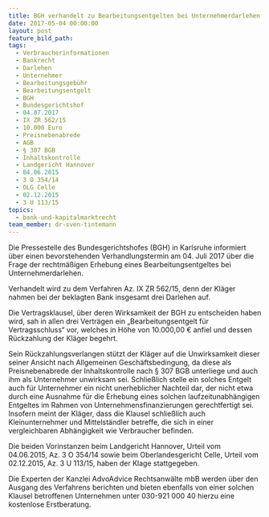 ```yaml
---
title: BGH verhandelt zu Bearbeitungsentgelten bei Unternehmerdarlehen
date: 2017-05-04 00:00:00
layout: post
feature_bild_path:
tags:
  - Verbraucherinformationen
  - Bankrecht
  - Darlehen
  - Unternehmer
  - Bearbeitungsgebühr
  - Bearbeitungsentgelt
  - BGH
  - Bundesgerichtshof
  - 04.07.2017
  - IX ZR 562/15
  - 10.000 Euro
  - Preisnebenabrede
  - AGB
  - § 307 BGB
  - Inhaltskontrolle
  - Landgericht Hannover
  - 04.06.2015
  - 3 O 354/14
  - OLG Celle
  - 02.12.2015
  - 3 U 113/15
topics:
  - bank-und-kapitalmarktrecht
team_member: dr-sven-tintemann
---
```



Die Pressestelle des Bundesgerichtshofes (BGH) in Karlsruhe informiert &uuml;ber einen bevorstehenden Verhandlungstermin am 04. Juli 2017 &uuml;ber die Frage der rechtm&auml;&szlig;igen Erhebung eines Bearbeitungsentgeltes bei Unternehmerdarlehen.

Verhandelt wird zu dem Verfahren Az. IX ZR 562/15, denn der Kl&auml;ger nahmen bei der beklagten Bank insgesamt drei Darlehen auf.

Die Vertragsklausel, &uuml;ber deren Wirksamkeit der BGH zu entscheiden haben wird, sah in allen drei Vertr&auml;gen ein „Bearbeitungsentgelt f&uuml;r Vertragsschluss“ vor, welches in H&ouml;he von 10.000,00 € anfiel und dessen R&uuml;ckzahlung der Kl&auml;ger begehrt.

Sein R&uuml;ckzahlungsverlangen st&uuml;tzt der Kl&auml;ger auf die Unwirksamkeit dieser seiner Ansicht nach Allgemeinen Gesch&auml;ftsbedingung, da diese als Preisnebenabrede der Inhaltskontrolle nach &sect; 307 BGB unterliege und auch ihm als Unternehmer unwirksam sei. Schlie&szlig;lich stelle ein solches Entgelt auch f&uuml;r Unternehmer ein nicht unerheblicher Nachteil dar, der nicht etwa durch eine Ausnahme f&uuml;r die Erhebung eines solchen laufzeitunabh&auml;ngigen Entgeltes im Rahmen von Unternehmensfinanzierungen gerechtfertigt sei. Insofern meint der Kl&auml;ger, dass die Klausel schlie&szlig;lich auch Kleinunternehmer und Mittelst&auml;ndler betreffe, die sich in einer vergleichbaren Abh&auml;ngigkeit wie Verbraucher befinden.

Die beiden Vorinstanzen beim Landgericht Hannover, Urteil vom 04.06.2015, Az. 3 O 354/14 sowie beim Oberlandesgericht Celle, Urteil vom 02.12.2015, Az. 3 U 113/15, haben der Klage stattgegeben.

Die Experten der Kanzlei AdvoAdvice Rechtsanw&auml;lte mbB werden &uuml;ber den Ausgang des Verfahrens berichten und bieten ebenfalls von einer solchen Klausel betroffenen Unternehmen unter 030-921 000 40 hierzu eine kostenlose Erstberatung.